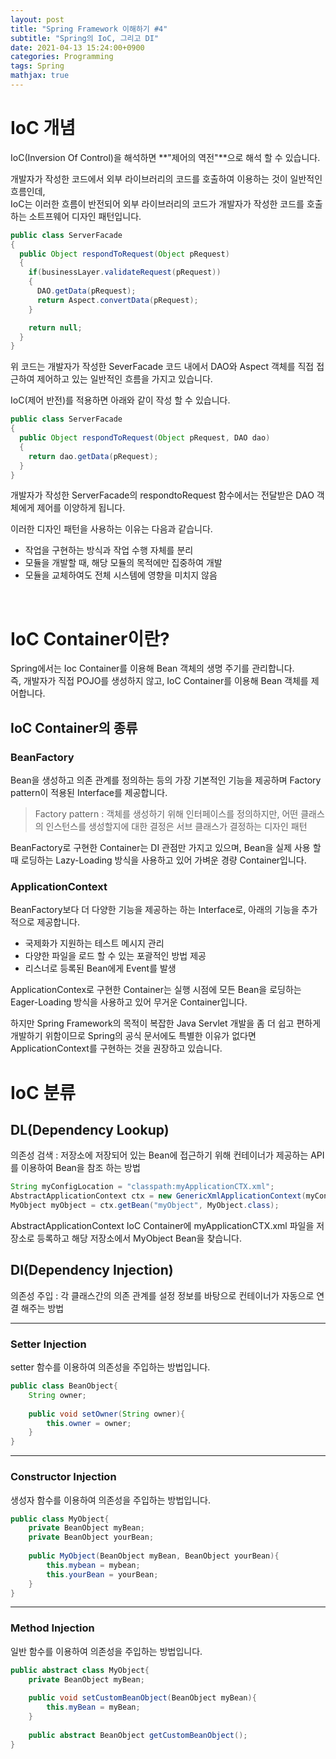 ```yaml
---
layout: post
title: "Spring Framework 이해하기 #4"
subtitle: "Spring의 IoC, 그리고 DI"
date: 2021-04-13 15:24:00+0900
categories: Programming
tags: Spring
mathjax: true
---
```



# IoC 개념
IoC(Inversion Of Control)을 해석하면 **"제어의 역전"**으로 해석 할 수 있습니다.  

개발자가 작성한 코드에서 외부 라이브러리의 코드를 호출하여 이용하는 것이 일반적인 흐름인데,  
IoC는 이러한 흐름이 반전되어 외부 라이브러리의 코드가 개발자가 작성한 코드를 호출하는 소트프웨어 디자인 패턴입니다.  


```java
public class ServerFacade
{
  public Object respondToRequest(Object pRequest)
  {
    if(businessLayer.validateRequest(pRequest))
    {
      DAO.getData(pRequest);
      return Aspect.convertData(pRequest);
    }

    return null;
  }
}
```
위 코드는 개발자가 작성한 SeverFacade 코드 내에서 DAO와 Aspect 객체를 직접 접근하여 제어하고 있는 일반적인 흐름을 가지고 있습니다.  

IoC(제어 반전)를 적용하면 아래와 같이 작성 할 수 있습니다.  

```java
public class ServerFacade
{
  public Object respondToRequest(Object pRequest, DAO dao)
  {
    return dao.getData(pRequest);
  }
}
```
개발자가 작성한 ServerFacade의 respondtoRequest 함수에서는 전달받은 DAO 객체에게 제어를 이양하게 됩니다.  

이러한 디자인 패턴을 사용하는 이유는 다음과 같습니다.  
- 작업을 구현하는 방식과 작업 수행 자체를 분리
- 모듈을 개발할 때, 해당 모듈의 목적에만 집중하여 개발
- 모듈을 교체하여도 전체 시스템에 영향을 미치지 않음

<br>

# IoC Container이란?
Spring에서는 Ioc Container를 이용해 Bean 객체의 생명 주기를 관리합니다.  
즉, 개발자가 직접 POJO를 생성하지 않고, IoC Container를 이용해 Bean 객체를 제어합니다.  

## IoC Container의 종류
### BeanFactory
Bean을 생성하고 의존 관계를 정의하는 등의 가장 기본적인 기능을 제공하며 Factory pattern이 적용된 Interface를 제공합니다.  
> Factory pattern : 객체를 생성하기 위해 인터페이스를 정의하지만, 어떤 클래스의 인스턴스를 생성할지에 대한 결정은 서브 클래스가 결정하는 디자인 패턴

BeanFactory로 구현한 Container는 DI 관점만 가지고 있으며, Bean을 실제 사용 할 때 로딩하는 Lazy-Loading 방식을 사용하고 있어 가벼운 경량 Container입니다.  

### ApplicationContext
BeanFactory보다 더 다양한 기능을 제공하는 하는 Interface로, 아래의 기능을 추가적으로 제공합니다.  
- 국제화가 지원하는 테스트 메시지 관리
- 다양한 파일을 로드 할 수 있는 포괄적인 방법 제공
- 리스너로 등록된 Bean에게 Event를 발생

ApplicationContex로 구현한 Container는 실행 시점에 모든 Bean을 로딩하는 Eager-Loading 방식을 사용하고 있어 무거운 Container입니다.  

하지만 Spring Framework의 목적이 복잡한 Java Servlet 개발을 좀 더 쉽고 편하게 개발하기 위함이므로 Spring의 공식 문서에도 특별한 이유가 없다면 ApplicationContext를 구현하는 것을 권장하고 있습니다.  

# IoC 분류
## DL(Dependency Lookup)  
의존성 검색 : 저장소에 저장되어 있는 Bean에 접근하기 위해 컨테이너가 제공하는 API를 이용하여 Bean을 참조 하는 방법


```java
String myConfigLocation = "classpath:myApplicationCTX.xml";
AbstractApplicationContext ctx = new GenericXmlApplicationContext(myConfigLocation);
MyObject myObject = ctx.getBean("myObject", MyObject.class);
```

AbstractApplicationContext IoC Container에 myApplicationCTX.xml 파일을 저장소로 등록하고 해당 저장소에서  MyObject Bean을 찾습니다.  

## DI(Dependency Injection)  
의존성 주입 : 각 클래스간의 의존 관계를 설정 정보를 바탕으로 컨테이너가 자동으로 연결 해주는 방법  

---

### Setter Injection  
setter 함수를 이용하여 의존성을 주입하는 방법입니다.  
```java
public class BeanObject{
    String owner;
    
    public void setOwner(String owner){
        this.owner = owner;
    }
}
```

---

### Constructor Injection  
생성자 함수를 이용하여 의존성을 주입하는 방법입니다.  
```java
public class MyObject{
    private BeanObject myBean;
    private BeanObject yourBean; 
    
    public MyObject(BeanObject myBean, BeanObject yourBean){
        this.mybean = mybean;    
        this.yourBean = yourBean;
    }
}
```

---

### Method Injection  
일반 함수를 이용하여 의존성을 주입하는 방법입니다.  
```java
public abstract class MyObject{
    private BeanObject myBean;
    
    public void setCustomBeanObject(BeanObject myBean){
        this.myBean = myBean;
    }
    
    public abstract BeanObject getCustomBeanObject();
}

```

